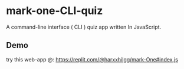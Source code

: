 # mark-one-CLI-quiz
A command-line interface ( CLI ) quiz app written In JavaScript.

## Demo
try this web-app @: https://replit.com/@harxxhilgg/mark-One#index.js
